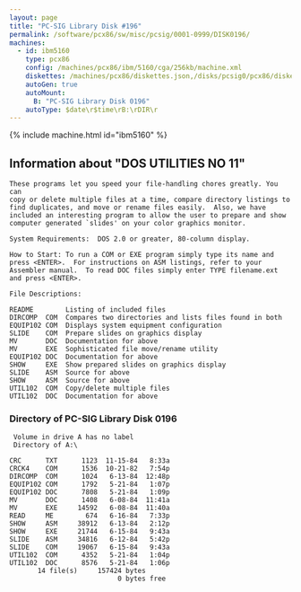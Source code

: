 ```yaml
---
layout: page
title: "PC-SIG Library Disk #196"
permalink: /software/pcx86/sw/misc/pcsig/0001-0999/DISK0196/
machines:
  - id: ibm5160
    type: pcx86
    config: /machines/pcx86/ibm/5160/cga/256kb/machine.xml
    diskettes: /machines/pcx86/diskettes.json,/disks/pcsig0/pcx86/diskettes.json
    autoGen: true
    autoMount:
      B: "PC-SIG Library Disk 0196"
    autoType: $date\r$time\rB:\rDIR\r
---
```


{% include machine.html id="ibm5160" %}

## Information about "DOS UTILITIES NO 11"

    These programs let you speed your file-handling chores greatly. You can
    copy or delete multiple files at a time, compare directory listings to
    find duplicates, and move or rename files easily.  Also, we have
    included an interesting program to allow the user to prepare and show
    computer generated `slides' on your color graphics monitor.
    
    System Requirements:  DOS 2.0 or greater, 80-column display.
    
    How to Start: To run a COM or EXE program simply type its name and
    press <ENTER>.  For instructions on ASM listings, refer to your
    Assembler manual.  To read DOC files simply enter TYPE filename.ext
    and press <ENTER>.
    
    File Descriptions:
    
    README        Listing of included files
    DIRCOMP  COM  Compares two directories and lists files found in both
    EQUIP102 COM  Displays system equipment configuration
    SLIDE    COM  Prepare slides on graphics display
    MV       DOC  Documentation for above
    MV       EXE  Sophisticated file move/rename utility
    EQUIP102 DOC  Documentation for above
    SHOW     EXE  Show prepared slides on graphics display
    SLIDE    ASM  Source for above
    SHOW     ASM  Source for above
    UTIL102  COM  Copy/delete multiple files
    UTIL102  DOC  Documentation for above

### Directory of PC-SIG Library Disk 0196

     Volume in drive A has no label
     Directory of A:\

    CRC      TXT      1123  11-15-84   8:33a
    CRCK4    COM      1536  10-21-82   7:54p
    DIRCOMP  COM      1024   6-13-84  12:48p
    EQUIP102 COM      1792   5-21-84   1:07p
    EQUIP102 DOC      7808   5-21-84   1:09p
    MV       DOC      1408   6-08-84  11:41a
    MV       EXE     14592   6-08-84  11:40a
    READ     ME        674   6-16-84   7:33p
    SHOW     ASM     38912   6-13-84   2:12p
    SHOW     EXE     21744   6-15-84   9:43a
    SLIDE    ASM     34816   6-12-84   5:42p
    SLIDE    COM     19067   6-15-84   9:43a
    UTIL102  COM      4352   5-21-84   1:04p
    UTIL102  DOC      8576   5-21-84   1:06p
           14 file(s)     157424 bytes
                               0 bytes free
